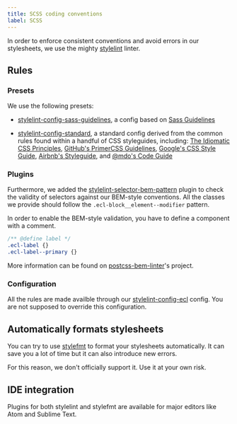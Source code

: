 ```yaml
---
title: SCSS coding conventions
label: SCSS
---
```


In order to enforce consistent conventions and avoid errors in our stylesheets, we use the mighty [stylelint](https://stylelint.io/) linter.

## Rules

### Presets

We use the following presets:

-   [stylelint-config-sass-guidelines](https://github.com/bjankord/stylelint-config-sass-guidelines), a config based on [Sass Guidelines](https://sass-guidelin.es/)

-   [stylelint-config-standard](https://github.com/stylelint/stylelint-config-standard), a standard config derived from the common rules found within a handful of CSS styleguides, including: [The Idiomatic CSS Principles](https://github.com/necolas/idiomatic-css),
[GitHub's PrimerCSS Guidelines](http://primercss.io/guidelines/#scss),
[Google's CSS Style Guide](https://google.github.io/styleguide/htmlcssguide.html#CSS_Formatting_Rules), [Airbnb's Styleguide](https://github.com/airbnb/css#css), and [@mdo's Code Guide](http://codeguide.co/#css)

### Plugins

Furthermore, we added the [stylelint-selector-bem-pattern](https://github.com/davidtheclark/stylelint-selector-bem-pattern) plugin to check the validity of selectors against our BEM-style conventions. All the classes we provide should follow the `.ecl-block__element--modifier` pattern.

In order to enable the BEM-style validation, you have to define a component with a comment.

```scss
/** @define label */
.ecl-label {}
.ecl-label--primary {}
```

More information can be found on [postcss-bem-linter](https://github.com/postcss/postcss-bem-linter#defining-a-component-and-utilities)'s project.

### Configuration

All the rules are made availble through our [stylelint-config-ecl](https://github.com/ec-europa/ecl-toolkit/tree/master/packages/stylelint-config-ecl) config. You are not supposed to override this configuration.

## Automatically formats stylesheets

You can try to use [stylefmt](https://github.com/morishitter/stylefmt) to format your stylesheets automatically. It can save you a lot of time but it can also introduce new errors.

For this reason, we don't officially support it. Use it at your own risk.

## IDE integration

Plugins for both stylelint and stylefmt are available for major editors like Atom and Sublime Text.

